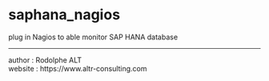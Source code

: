 # saphana_nagios
plug in Nagios to able monitor SAP HANA database<br>
<hr>
author : Rodolphe ALT<br>
website : https://www.altr-consulting.com
